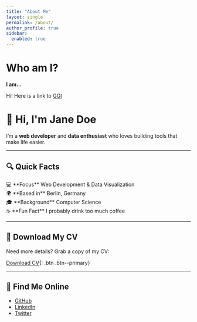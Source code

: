```yaml
---
title: "About Me"
layout: single
permalink: /about/
author_profile: true
sidebar:
  enabled: true
---
```


# Who am I?

**I am...**

Hi! Here is a link to [GGI](https://www.ggi.infn.it)


# 👋 Hi, I'm Jane Doe

I’m a **web developer** and **data enthusiast** who loves building tools that make life easier.

---

## 🔍 Quick Facts

<div class="grid__wrapper">

<div class="grid__item" markdown="1">
💻  
**Focus**  
Web Development & Data Visualization
</div>

<div class="grid__item" markdown="1">
🌍  
**Based in**  
Berlin, Germany
</div>

<div class="grid__item" markdown="1">
🎓  
**Background**  
Computer Science
</div>

<div class="grid__item" markdown="1">
☕  
**Fun Fact**  
I probably drink too much coffee
</div>

</div>

---

## 📄 Download My CV
Need more details? Grab a copy of my CV:

[Download CV](/assets/files/CV.pdf){: .btn .btn--primary}

---

## 🔗 Find Me Online
- [GitHub](https://github.com/yourusername)  
- [LinkedIn](https://linkedin.com/in/yourusername)  
- [Twitter](https://twitter.com/yourusername)
